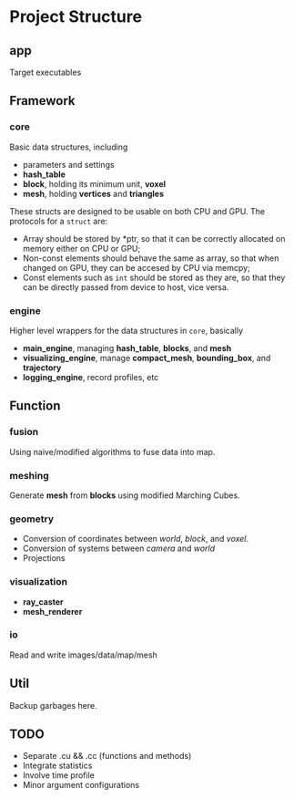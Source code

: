 # Project Structure

## app
Target executables

## Framework
### core
Basic data structures, including
- parameters and settings
- **hash_table**
- **block**, holding its minimum unit, **voxel**
- **mesh**, holding **vertices** and **triangles**

These structs are designed to be usable on both CPU and GPU. The protocols for a `struct` are:
- Array should be stored by *ptr, so that it can be correctly allocated on memory either on CPU or GPU;
- Non-const elements should behave the same as array, so that when changed on GPU, they can be accesed by CPU via memcpy;
- Const elements such as `int` should be stored as they are, so that they can be directly passed from device to host, vice versa.

### engine
Higher level wrappers for the data structures in `core`, basically
- **main_engine**, managing **hash_table**, **blocks**, and **mesh**
- **visualizing_engine**, manage **compact_mesh**, **bounding_box**, and **trajectory**
- **logging_engine**, record profiles, etc

## Function
### fusion
Using naive/modified algorithms to fuse data into map.

### meshing
Generate **mesh** from **blocks** using modified Marching Cubes.

### geometry
- Conversion of coordinates between *world*, *block*, and *voxel*.
- Conversion of systems between *camera* and *world*
- Projections

### visualization
- **ray_caster**
- **mesh_renderer**

### io
Read and write images/data/map/mesh

## Util
Backup garbages here.

## TODO
- Separate .cu && .cc (functions and methods)
- Integrate statistics
- Involve time profile
- Minor argument configurations